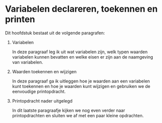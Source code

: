# Variabelen declareren, toekennen en printen

Dit hoofdstuk bestaat uit de volgende paragrafen:

1. Variabelen

   In deze paragraaf leg ik uit wat variabelen zijn, welk typen waarden variabelen kunnen bevatten en welke eisen er zijn aan de naamgeving van variabelen.

2. Waarden toekennen en wijzigen

   In deze paragraaf ga ik uitleggen hoe je waarden aan een variabelen kunt toekennen en hoe je waarden kunt wijzigen en gebruiken we de eenvoudige printopdracht. 

3. Printopdracht nader uitgelegd

   In dit laatste paragraafje kijken we nog even verder naar printopdrachten en sluiten we af met een paar kleine opdrachten.
